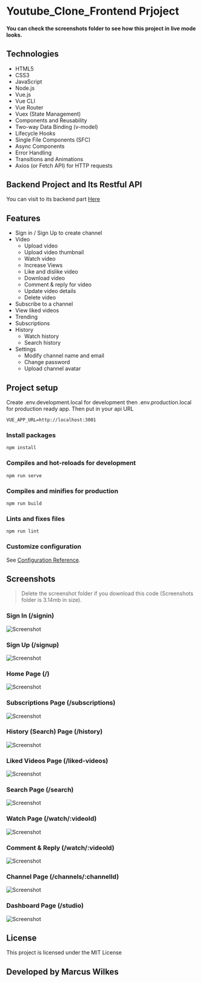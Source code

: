# Youtube_Clone_Frontend Prjoject

#### You can check the screenshots folder to see how this project in live mode looks.

## Technologies
- HTML5
- CSS3
- JavaScript
- Node.js
- Vue.js
- Vue CLI
- Vue Router
- Vuex (State Management)
- Components and Reusability
- Two-way Data Binding (v-model)
- Lifecycle Hooks
- Single File Components (SFC)
- Async Components
- Error Handling
- Transitions and Animations
- Axios (or Fetch API) for HTTP requests

## Backend Project and Its Restful API

You can visit to its backend part [Here](https://github.com/markus-wilkes/youtube_clone_backend.github.io)

## Features

- Sign in / Sign Up to create channel
- Video
  - Upload video
  - Upload video thumbnail
  - Watch video
  - Increase Views
  - Like and dislike video
  - Download video
  - Comment & reply for video
  - Update video details
  - Delete video
- Subscribe to a channel
- View liked videos
- Trending
- Subscriptions
- History
  - Watch history
  - Search history
- Settings
  - Modify channel name and email
  - Change password
  - Upload channel avatar

## Project setup

Create .env.development.local for development then .env.production.local for production ready app.
Then put in your api URL

```
VUE_APP_URL=http://localhost:3001
```

### Install packages

```
npm install
```

### Compiles and hot-reloads for development

```
npm run serve
```

### Compiles and minifies for production

```
npm run build
```

### Lints and fixes files

```
npm run lint
```

### Customize configuration

See [Configuration Reference](https://cli.vuejs.org/config/).

## Screenshots

> Delete the screenshot folder if you download this code (Screenshots folder is 3.14mb in size).

### Sign In (/signin)

![Screenshot](screenshots/20%20-%20Sign%20in.jpg)

### Sign Up (/signup)

![Screenshot](screenshots/21%20-%20Sign%20up.jpg)

### Home Page (/)

![Screenshot](screenshots/1%20-%20Home.jpg)


### Subscriptions Page (/subscriptions)

![Screenshot](screenshots/3%20-%20Subscriptions.jpg)

### History (Search) Page (/history)

![Screenshot](screenshots/5%20-%20Search%20History.jpg)

### Liked Videos Page (/liked-videos)

![Screenshot](screenshots/6%20-%20Liked%20Videos.jpg)

### Search Page (/search)

![Screenshot](screenshots/19%20-%20Search.jpg)

### Watch Page (/watch/:videoId)

![Screenshot](screenshots/7%20-%20Watch.jpg)

### Comment & Reply (/watch/:videoId)

![Screenshot](screenshots/8%20-%20Comment%20-%20Reply.jpg)

### Channel Page (/channels/:channelId)

![Screenshot](screenshots/9%20-%20Channel.jpg)

### Dashboard Page (/studio)

![Screenshot](screenshots/10%20-%20Dashboard.jpg)

## License

This project is licensed under the MIT License

## Developed by Marcus Wilkes

